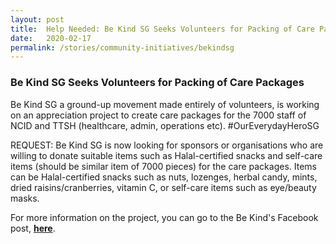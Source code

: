 ```yaml
---
layout: post
title:  Help Needed: Be Kind SG Seeks Volunteers for Packing of Care Packages
date:   2020-02-17
permalink: /stories/community-initiatives/bekindsg
---
```


### Be Kind SG Seeks Volunteers for Packing of Care Packages

Be Kind SG a ground-up movement made entirely of volunteers, is working on an appreciation project to create care packages for the 7000 staff of NCID and TTSH (healthcare, admin, operations etc). #OurEverydayHeroSG

REQUEST: Be Kind SG is now looking for sponsors or organisations who are willing to donate suitable items such as Halal-certified snacks and self-care items (should be similar item of 7000 pieces) for the care packages. Items can be Halal-certified snacks such as nuts, lozenges, herbal candy, mints, dried raisins/cranberries, vitamin C, or self-care items such as eye/beauty masks.

For more information on the project, you can go to the Be Kind's Facebook post, **[here](https://m.facebook.com/story.php?story_fbid=2561559524124214&id=1902702213343285#_=_)**.
